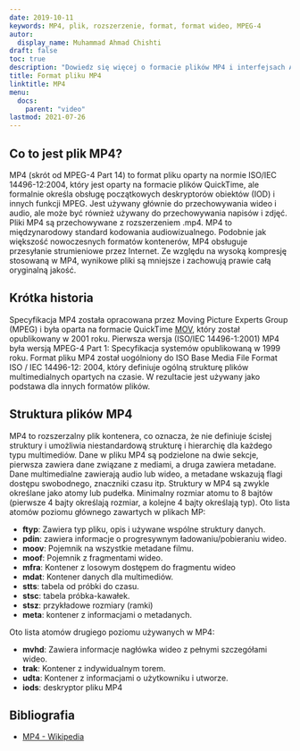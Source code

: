 ```yaml
---
date: 2019-10-11
keywords: MP4, plik, rozszerzenie, format, format wideo, MPEG-4
autor:
  display_name: Muhammad Ahmad Chishti
draft: false
toc: true
description: "Dowiedz się więcej o formacie plików MP4 i interfejsach API, które umożliwiają tworzenie i otwieranie plików MP4."
title: Format pliku MP4
linktitle: MP4
menu:
  docs:
    parent: "video"
lastmod: 2021-07-26
---
```


## Co to jest plik MP4? ##

MP4 (skrót od MPEG-4 Part 14) to format pliku oparty na normie ISO/IEC 14496-12:2004, który jest oparty na formacie plików QuickTime, ale formalnie określa obsługę początkowych deskryptorów obiektów (IOD) i innych funkcji MPEG. Jest używany głównie do przechowywania wideo i audio, ale może być również używany do przechowywania napisów i zdjęć. Pliki MP4 są przechowywane z rozszerzeniem .mp4. MP4 to międzynarodowy standard kodowania audiowizualnego. Podobnie jak większość nowoczesnych formatów kontenerów, MP4 obsługuje przesyłanie strumieniowe przez Internet. Ze względu na wysoką kompresję stosowaną w MP4, wynikowe pliki są mniejsze i zachowują prawie całą oryginalną jakość.

## Krótka historia ##

Specyfikacja MP4 została opracowana przez Moving Picture Experts Group (MPEG) i była oparta na formacie QuickTime [MOV](/pl/video/mov/), który został opublikowany w 2001 roku. Pierwsza wersja (ISO/IEC 14496-1:2001) MP4 była wersją MPEG-4 Part 1: Specyfikacja systemów opublikowaną w 1999 roku. Format pliku MP4 został uogólniony do ISO Base Media File Format ISO / IEC 14496-12: 2004, który definiuje ogólną strukturę plików multimedialnych opartych na czasie. W rezultacie jest używany jako podstawa dla innych formatów plików.

## Struktura plików MP4 ##

MP4 to rozszerzalny plik kontenera, co oznacza, że nie definiuje ścisłej struktury i umożliwia niestandardową strukturę i hierarchię dla każdego typu multimediów. Dane w pliku MP4 są podzielone na dwie sekcje, pierwsza zawiera dane związane z mediami, a druga zawiera metadane. Dane multimedialne zawierają audio lub wideo, a metadane wskazują flagi dostępu swobodnego, znaczniki czasu itp.
Struktury w MP4 są zwykle określane jako atomy lub pudełka. Minimalny rozmiar atomu to 8 bajtów (pierwsze 4 bajty określają rozmiar, a kolejne 4 bajty określają typ). Oto lista atomów poziomu głównego zawartych w plikach MP:

- **ftyp**: Zawiera typ pliku, opis i używane wspólne struktury danych.
- **pdin**: zawiera informacje o progresywnym ładowaniu/pobieraniu wideo.
- **moov**: Pojemnik na wszystkie metadane filmu.
- **moof**: Pojemnik z fragmentami wideo.
- **mfra**: Kontener z losowym dostępem do fragmentu wideo
- **mdat**: Kontener danych dla multimediów.
- **stts**: tabela od próbki do czasu.
- **stsc**: tabela próbka-kawałek.
- **stsz**: przykładowe rozmiary (ramki)
- **meta**: kontener z informacjami o metadanych.

Oto lista atomów drugiego poziomu używanych w MP4:

- **mvhd**: Zawiera informacje nagłówka wideo z pełnymi szczegółami wideo.
- **trak**: Kontener z indywidualnym torem.
- **udta**: Kontener z informacjami o użytkowniku i utworze.
- **iods**: deskryptor pliku MP4

## Bibliografia ##

- [MP4 - Wikipedia](https://en.wikipedia.org/wiki/MPEG-4_Part_14)


